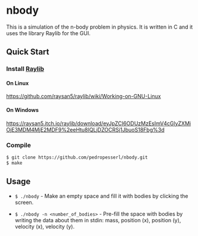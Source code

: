 # nbody

This is a simulation of the n-body problem in physics. It is written in C and it uses
the library Raylib for the GUI.

## Quick Start

### Install [Raylib](https://raylib.com)

#### On Linux

https://github.com/raysan5/raylib/wiki/Working-on-GNU-Linux

#### On Windows

https://raysan5.itch.io/raylib/download/eyJpZCI6ODUzMzEsImV4cGlyZXMiOjE3MDM4MjE2MDF9%2eeHtu8IQLjDZOCRSj1JbuoS18Fbg%3d

### Compile

```bash
$ git clone https://github.com/pedropesserl/nbody.git
$ make
```

## Usage

- `$ ./nbody` - Make an empty space and fill it with bodies by clicking the screen.

- `$ ./nbody -n <number_of_bodies>` - Pre-fill the space with bodies by writing the data about them in stdin: mass, position (x), position (y), velocity (x), velocity (y).
